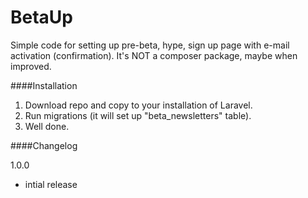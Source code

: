 BetaUp
=======

Simple code for setting up pre-beta, hype, sign up page with e-mail activation (confirmation). It's NOT a composer package, maybe when improved.

####Installation
1. Download repo and copy to your installation of Laravel.
2. Run migrations (it will set up "beta_newsletters" table).
3. Well done.

####Changelog

1.0.0  
- intial release 

